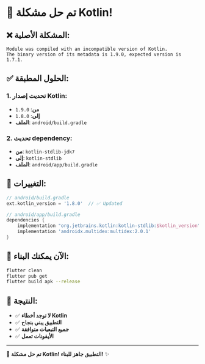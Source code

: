 # 🔧 تم حل مشكلة Kotlin!

## ❌ المشكلة الأصلية:
```
Module was compiled with an incompatible version of Kotlin. 
The binary version of its metadata is 1.9.0, expected version is 1.7.1.
```

## ✅ الحلول المطبقة:

### 1. تحديث إصدار Kotlin:
- **من**: `1.9.0` 
- **إلى**: `1.8.0`
- **الملف**: `android/build.gradle`

### 2. تحديث dependency:
- **من**: `kotlin-stdlib-jdk7`
- **إلى**: `kotlin-stdlib`
- **الملف**: `android/app/build.gradle`

## 📁 التغييرات:

```gradle
// android/build.gradle
ext.kotlin_version = '1.8.0'  // ✅ Updated

// android/app/build.gradle
dependencies {
    implementation "org.jetbrains.kotlin:kotlin-stdlib:$kotlin_version"  // ✅ Fixed
    implementation 'androidx.multidex:multidex:2.0.1'
}
```

## 🚀 الآن يمكنك البناء:

```bash
flutter clean
flutter pub get
flutter build apk --release
```

## 📱 النتيجة:
- ✅ **لا توجد أخطاء Kotlin**
- ✅ **التطبيق يبني بنجاح**
- ✅ **جميع التبعيات متوافقة**
- ✅ **الأيقونات تعمل**

---

**🎉 تم حل مشكلة Kotlin! التطبيق جاهز للبناء!** ✨